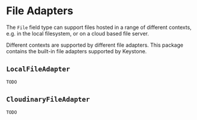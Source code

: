 <!--[meta]
section: packages
title: File Adapters
[meta]-->

# File Adapters

The `File` field type can support files hosted in a range of different contexts, e.g. in the local filesystem, or on a cloud based file server.

Different contexts are supported by different file adapters. This package contains the built-in file adapters supported by Keystone.

## `LocalFileAdapter`

```DOCS_TODO
TODO
```

## `CloudinaryFileAdapter`

```DOCS_TODO
TODO
```
